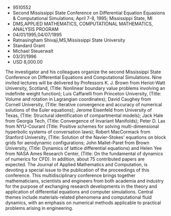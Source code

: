 
* 9510552
* Second Mississippi State Conference on Differential Equation Equasions & Computational Simulations; April 7-8, 1995; Mississippi State, MI
* DMS,APPLIED MATHEMATICS, COMPUTATIONAL MATHEMATICS, ANALYSIS PROGRAM
* 04/01/1995,04/07/1995
* Ratnasingham Shivaji,MS,Mississippi State University
* Standard Grant
* Michael Steuerwalt
* 03/31/1996
* USD 8,000.00

The investigator and his colleagues organize the second Mississippi State
Conference on Differential Equations and Computational Simulations. Nine invited
lectures will be delivered by Professors K. J. Brown from Heriot-Watt
University, Scotland, (Title: Nonlinear boundary value problems involving an
indefinite weight function); Luis Caffarelli from Princeton University, (Title:
Volume and rotation in Lagrangian coordinates); David Caughey from Cornell
University, (Title: Iterative convergence and accuracy of numerical solutions of
the Euler equations); Jerome Eisenfeld from University of Texas, (Title:
Structural identification of compartmental models); Jack Hale from Georgia Tech,
(Title: Convergence of Invariant Manifolds); Peter D. Lax from NYU-Courant
(Title: Positive schemes for solving multi-dimensional hyperbolic systems of
conversation laws); Robert MacCormack from Stanford University, (Title: Solution
of the Navier-Stokes' equations on block grids for aerodynamic configurations;
John Mallet-Paret from Brown University, (Title: Dynamics of lattice
differential equations) and Helen Yee from NASA Ames Research Center, (Title: On
the fundamental of dynamics of numerics for CFD). In addition, about 75
contributed papers are expected. The Journal of Applied Mathematics and
Computation, is devoting a special issue to the publication of the proceedings
of this conference. This multidisciplinary conference brings together
mathematicians, scientists and engineers from both academia and industry for the
purpose of exchanging research developments in the theory and application of
differential equations and computer simulations. Central themes include
materials-related phenomena and computational fluid dynamics, with an emphasis
on numerical methods applicable to practical problems arising in engineering.
